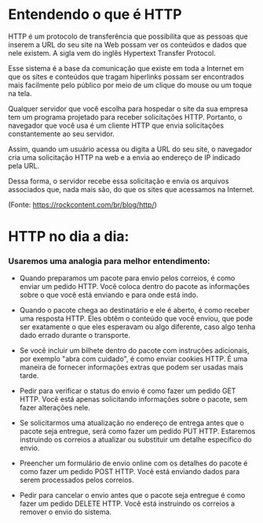 # Entendendo o que é HTTP
HTTP é um protocolo de transferência que possibilita que as pessoas que inserem a URL do seu site na Web possam ver os conteúdos e dados que nele existem. A sigla vem do inglês Hypertext Transfer Protocol.

Esse sistema é a base da comunicação que existe em toda a Internet em que os sites e conteúdos que tragam hiperlinks possam ser encontrados mais facilmente pelo público por meio de um clique do mouse ou um toque na tela.

Qualquer servidor que você escolha para hospedar o site da sua empresa tem um programa projetado para receber solicitações HTTP. Portanto, o navegador que você usa é um cliente HTTP que envia solicitações constantemente ao seu servidor.

Assim, quando um usuário acessa ou digita a URL do seu site, o navegador cria uma solicitação HTTP na web e a envia ao endereço de IP indicado pela URL.

Dessa forma, o servidor recebe essa solicitação e envia os arquivos associados que, nada mais são, do que os sites que acessamos na Internet.

(Fonte: <https://rockcontent.com/br/blog/http/>)

# HTTP no dia a dia:
### Usaremos uma analogia para melhor entendimento:

* Quando preparamos um pacote para envio pelos correios, é como enviar um pedido HTTP. Você coloca dentro do pacote as informações sobre o que você está enviando e para onde está indo.

* Quando o pacote chega ao destinatário e ele é aberto, é como receber uma resposta HTTP. Eles obtêm o conteúdo que você enviou, que pode ser exatamente o que eles esperavam ou algo diferente, caso algo tenha dado errado durante o transporte.

* Se você incluir um bilhete dentro do pacote com instruções adicionais, por exemplo "abra com cuidado", é como enviar cookies HTTP. É uma maneira de fornecer informações extras que podem ser usadas mais tarde.

* Pedir para verificar o status do envio é como fazer um pedido GET HTTP. Você está apenas solicitando informações sobre o pacote, sem fazer alterações nele.

* Se solicitarmos uma atualização no endereço de entrega antes que o pacote seja entregue, será como fazer um pedido PUT HTTP. Estaremos instruindo os correios a atualizar ou substituir um detalhe específico do envio.

* Preencher um formulário de envio online com os detalhes do pacote é como fazer um pedido POST HTTP. Você está enviando dados para serem processados pelos correios.

* Pedir para cancelar o envio antes que o pacote seja entregue é como fazer um pedido DELETE HTTP. Você está instruindo os correios a remover o envio do sistema.